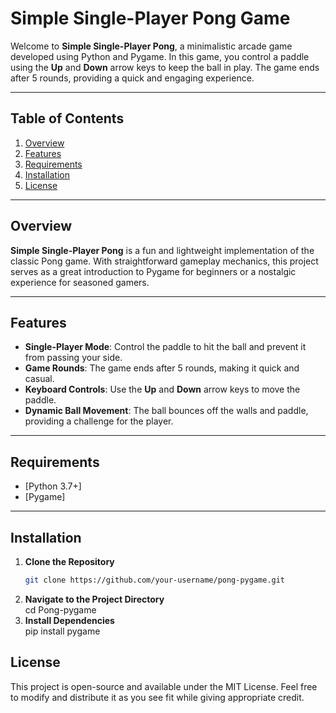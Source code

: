# Simple Single-Player Pong Game

Welcome to **Simple Single-Player Pong**, a minimalistic arcade game developed using Python and Pygame. In this game, you control a paddle using the **Up** and **Down** arrow keys to keep the ball in play. The game ends after 5 rounds, providing a quick and engaging experience.

---

## Table of Contents
1. [Overview](#overview)
2. [Features](#features)
3. [Requirements](#requirements)
4. [Installation](#installation)
8. [License](#license)

---

## Overview
**Simple Single-Player Pong** is a fun and lightweight implementation of the classic Pong game. With straightforward gameplay mechanics, this project serves as a great introduction to Pygame for beginners or a nostalgic experience for seasoned gamers.

---

## Features
- **Single-Player Mode**: Control the paddle to hit the ball and prevent it from passing your side.
- **Game Rounds**: The game ends after 5 rounds, making it quick and casual.
- **Keyboard Controls**: Use the **Up** and **Down** arrow keys to move the paddle.
- **Dynamic Ball Movement**: The ball bounces off the walls and paddle, providing a challenge for the player.

---

## Requirements
- [Python 3.7+]
- [Pygame]

---

## Installation
1. **Clone the Repository**  
   ```bash
   git clone https://github.com/your-username/pong-pygame.git
2. **Navigate to the Project Directory**  
   cd Pong-pygame
3. **Install Dependencies**  
   pip install pygame


## License
This project is open-source and available under the MIT License. Feel free to modify and distribute it as you see fit while giving appropriate credit.

  
   

